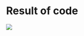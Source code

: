 # Result of code
<img src="https://raw.githubusercontent.com/FranciscoOssianFOLN/Exercises/master/The%20Nature%20of%20Code%202/1.3%20noise%20vs%20random/my%20version/result.gif" />